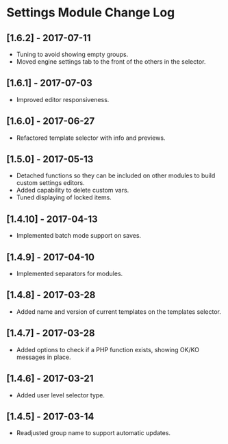 
# Settings Module Change Log

## [1.6.2] - 2017-07-11

- Tuning to avoid showing empty groups.
- Moved engine settings tab to the front of the others in the selector.

## [1.6.1] - 2017-07-03

- Improved editor responsiveness.

## [1.6.0] - 2017-06-27

- Refactored template selector with info and previews.

## [1.5.0] - 2017-05-13

- Detached functions so they can be included on other modules to build custom settings editors.
- Added capability to delete custom vars.
- Tuned displaying of locked items.

## [1.4.10] - 2017-04-13

- Implemented batch mode support on saves.

## [1.4.9] - 2017-04-10

- Implemented separators for modules.

## [1.4.8] - 2017-03-28

- Added name and version of current templates on the templates selector.

## [1.4.7] - 2017-03-28

- Added options to check if a PHP function exists, showing OK/KO messages in place.

## [1.4.6] - 2017-03-21

- Added user level selector type.

## [1.4.5] - 2017-03-14

- Readjusted group name to support automatic updates.
